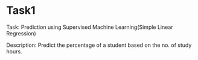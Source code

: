 # Task1
Task: Prediction using Supervised Machine Learning(Simple Linear Regression)

Description: Predict the percentage of a student based on the no. of study hours.

